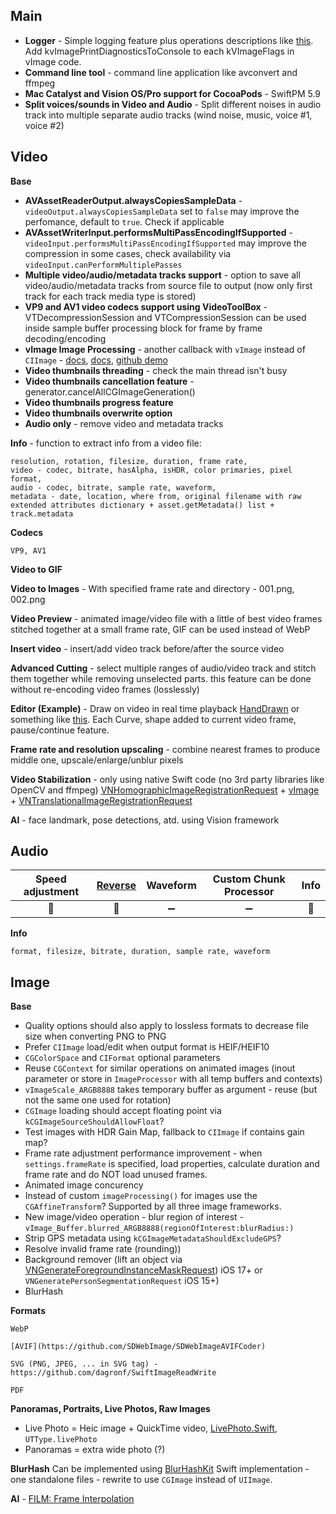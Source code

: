 ## Main
- __Logger__ - Simple logging feature plus operations descriptions like [this](https://stackoverflow.com/a/23271969/20387962). Add kvImagePrintDiagnosticsToConsole to each kVImageFlags in vImage code.
- __Command line tool__ - command line application like avconvert and ffmpeg
- __Mac Catalyst and Vision OS/Pro support for CocoaPods__ - SwiftPM 5.9
- __Split voices/sounds in Video and Audio__ - Split different noises in audio track into multiple separate audio tracks (wind noise, music, voice #1, voice #2)

## Video
__Base__
- __AVAssetReaderOutput.alwaysCopiesSampleData__ - `videoOutput.alwaysCopiesSampleData` set to `false` may improve the perfomance, default to `true`. Check if applicable
- __AVAssetWriterInput.performsMultiPassEncodingIfSupported__ - `videoInput.performsMultiPassEncodingIfSupported` may improve the compression in some cases, check availability via `videoInput.canPerformMultiplePasses`
- __Multiple video/audio/metadata tracks support__ - option to save all video/audio/metadata tracks from source file to output (now only first track for each track media type is stored)
- __VP9 and AV1 video codecs support using VideoToolBox__ - VTDecompressionSession and VTCompressionSession can be used inside sample buffer processing block for frame by frame decoding/encoding
- __vImage Image Processing__ - another callback with `vImage` instead of `CIImage` - [docs](https://developer.apple.com/documentation/accelerate/applying_vimage_operations_to_video_sample_buffers), [docs](https://developer.apple.com/documentation/accelerate/core_video_interoperability),
    [github demo](https://github.com/madhaviKumari/ApplyingVImageOperationsToVideoSampleBuffers)
- __Video thumbnails threading__ - check the main thread isn't busy
- __Video thumbnails cancellation feature__ - generator.cancelAllCGImageGeneration()
- __Video thumbnails progress feature__
- __Video thumbnails overwrite option__
- __Audio only__ - remove video and metadata tracks

__Info__ - function to extract info from a video file:
```
resolution, rotation, filesize, duration, frame rate,
video - codec, bitrate, hasAlpha, isHDR, color primaries, pixel format,
audio - codec, bitrate, sample rate, waveform,
metadata - date, location, where from, original filename with raw extended attributes dictionary + asset.getMetadata() list + track.metadata
```

__Codecs__
```
VP9, AV1
```

__Video to GIF__

__Video to Images__ - With specified frame rate and directory - 001.png, 002.png

__Video Preview__ - animated image/video file with a little of best video frames stitched together at a small frame rate, GIF can be used instead of WebP

__Insert video__ - insert/add video track before/after the source video

__Advanced Cutting__ - select multiple ranges of audio/video track and stitch them together while removing unselected parts. this feature can be done without re-encoding video frames (losslessly)

__Editor (Example)__ - Draw on video in real time playback [HandDrawn](https://github.com/starkdmi/HandDrawn) or something like [this](https://github.com/ltebean/LTVideoRecorder). Each Curve, shape added to current video frame, pause/continue feature.

__Frame rate and resolution upscaling__ - combine nearest frames to produce middle one, upscale/enlarge/unblur pixels

__Video Stabilization__ - only using native Swift code (no 3rd party libraries like OpenCV and ffmpeg)
[VNHomographicImageRegistrationRequest](https://developer.apple.com/documentation/vision/VNHomographicImageRegistrationRequest) + [vImage](https://developer.apple.com/documentation/accelerate/vimage) + [VNTranslationalImageRegistrationRequest](https://developer.apple.com/documentation/vision/VNTranslationalImageRegistrationRequest)

__AI__ - face landmark, pose detections, atd. using Vision framework

## Audio
| Speed adjustment | [Reverse](https://www.limit-point.com/blog/2022/reverse-audio/) | Waveform | Custom Chunk Processor | Info |
| :---: | :---: | :---: | :---: | :---: |
| 🚧 | 🚧 |➖ | ➖ | 🚧 |

__Info__
``` 
format, filesize, bitrate, duration, sample rate, waveform
```

## Image

__Base__
- Quality options should also apply to lossless formats to decrease file size when converting PNG to PNG
- Prefer `CIImage` load/edit when output format is HEIF/HEIF10
- `CGColorSpace` and `CIFormat` optional parameters
- Reuse `CGContext` for similar operations on animated images (inout parameter or store in `ImageProcessor` with all temp buffers and contexts)
- `vImageScale_ARGB8888` takes temporary buffer as argument - reuse (but not the same one used for rotation)
- `CGImage` loading should accept floating point via `kCGImageSourceShouldAllowFloat`?
- Test images with HDR Gain Map, fallback to `CIImage` if contains gain map?
- Frame rate adjustment performance improvement - when `settings.frameRate` is specified, load properties, calculate duration and frame rate and do NOT load unused frames.
- Animated image concurency
- Instead of custom `imageProcessing()` for images use the `CGAffineTransform`? Supported by all three image frameworks.
- New image/video operation - blur region of interest - `vImage_Buffer.blurred_ARGB8888(regionOfInterest:blurRadius:)`
- Strip GPS metadata using `kCGImageMetadataShouldExcludeGPS`?
- Resolve invalid frame rate (rounding))
- Background remover (lift an object via [VNGenerateForegroundInstanceMaskRequest](https://developer.apple.com/videos/play/wwdc2023/10176/)) iOS 17+ or `VNGeneratePersonSegmentationRequest` iOS 15+)
- BlurHash

__Formats__
```
WebP

[AVIF](https://github.com/SDWebImage/SDWebImageAVIFCoder)

SVG (PNG, JPEG, ... in SVG tag) - https://github.com/dagronf/SwiftImageReadWrite

PDF
```

__Panoramas, Portraits, Live Photos, Raw Images__
- Live Photo = Heic image + QuickTime video, [LivePhoto.Swift](https://github.com/LimitPoint/LivePhoto), `UTType.livePhoto`
- Panoramas = extra wide photo (?)

__BlurHash__
Can be implemented using [BlurHashKit](https://github.com/woltapp/blurhash/blob/master/Swift/BlurHashEncode.swift) Swift implementation - one standalone files - rewrite to use `CGImage` instead of `UIImage`.

__AI__ - [FILM: Frame Interpolation](https://film-net.github.io/)
